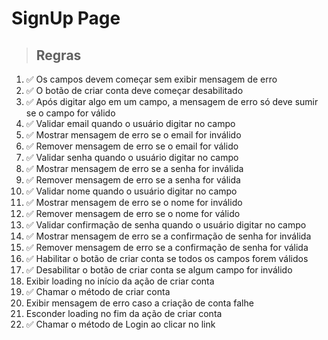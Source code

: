 # SignUp Page

> ## Regras 
01. ✅ Os campos devem começar sem exibir mensagem de erro
02. ✅ O botão de criar conta deve começar desabilitado
03. ✅ Após digitar algo em um campo, a mensagem de erro só deve sumir se o campo for válido
04. ✅  Validar email quando o usuário digitar no campo
05. ✅ Mostrar mensagem de erro se o email for inválido
06. ✅ Remover mensagem de erro se o email for válido
07. ✅  Validar senha quando o usuário digitar no campo
08. ✅ Mostrar mensagem de erro se a senha for inválida
09. ✅ Remover mensagem de erro se a senha for válida
10. ✅  Validar nome quando o usuário digitar no campo
11. ✅ Mostrar mensagem de erro se o nome for inválido
12. ✅ Remover mensagem de erro se o nome for válido
13. ✅  Validar confirmação de senha quando o usuário digitar no campo
14. ✅ Mostrar mensagem de erro se a confirmação de senha for inválida
15. ✅ Remover mensagem de erro se a confirmação de senha for válida
16. ✅ Habilitar o botão de criar conta se todos os campos forem válidos
17. ✅ Desabilitar o botão de criar conta se algum campo for inválido
18.  Exibir loading no início da ação de criar conta
19. ✅ Chamar o método de criar conta
20.  Exibir mensagem de erro caso a criação de conta falhe
21.  Esconder loading no fim da ação de criar conta
22. ✅ Chamar o método de Login ao clicar no link